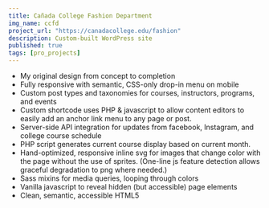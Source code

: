 ```yaml
---
title: Cañada College Fashion Department
img_name: ccfd
project_url: "https://canadacollege.edu/fashion"
description: Custom-built WordPress site
published: true
tags: [pro_projects]
---
```


* My original design from concept to completion
* Fully responsive with semantic, CSS-only drop-in menu on mobile
* Custom post types and taxonomies for courses, instructors, programs, and events
* Custom shortcode uses PHP & javascript to allow content editors to easily add an anchor link menu to any page or post.
* Server-side API integration for updates from facebook, Instagram, and college course schedule
* PHP script generates current course display based on current month.
* Hand-optimized, responsive inline svg for images that change color with the page without the use of sprites.  (One-line js feature detection allows graceful degradation to png where needed.)
* Sass mixins for media queries, looping through colors
* Vanilla javascript to reveal hidden (but accessible) page elements
* Clean, semantic, accessible HTML5
